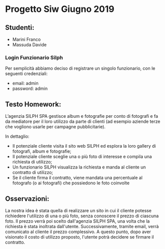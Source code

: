 # Progetto Siw Giugno 2019

## Studenti: 
- Marini Franco
- Massuda Davide

### Login Funzionario Silph
Per semplicità abbiamo deciso di registrare un singolo funzionario, con le seguenti credenziali: 
- email: admin
- password: admin

## Testo Homework: 
L’agenzia SILPH SPA gestisce album e fotografie per conto di fotografi e fa da mediatore per il loro utilizzo da parte di clienti (ad esempio aziende terze che vogliono usarle per campagne pubblicitarie). 

In dettaglio:
- Il potenziale cliente visita il sito web SILPH ed esplora la loro gallery di fotografi, album e fotografie;
- Il potenziale cliente sceglie una o più foto di interesse e compila una richiesta di utilizzo;
- Un funzionario SILPH visualizza la richiesta e manda al cliente un contratto di utilizzo;
- Se il cliente firma il contratto, viene mandata una percentuale al fotografo (o ai fotografi) che possiedono le foto coinvolte


 ## Osservazioni:

La nostra idea è stata quella di realizzare un sito in cui il cliente potesse richiedere l'utilizzo di una o più foto, senza conoscere il prezzo di ciascuna foto.
Il prezzo verrà poi scelto dall'agenzia SILPH SPA, una volta che la richiesta è stata inoltrata dall'utente.
Successivamente, tramite email, verrà comunicato al cliente il prezzo complessivo.
A questo punto, dopo aver visionato il costo di utilizzo proposto, l'utente potrà decidere se firmare il contratto.


